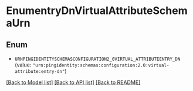 # EnumentryDnVirtualAttributeSchemaUrn

## Enum


* `URNPINGIDENTITYSCHEMASCONFIGURATION2_0VIRTUAL_ATTRIBUTEENTRY_DN` (value: `"urn:pingidentity:schemas:configuration:2.0:virtual-attribute:entry-dn"`)


[[Back to Model list]](../README.md#documentation-for-models) [[Back to API list]](../README.md#documentation-for-api-endpoints) [[Back to README]](../README.md)


